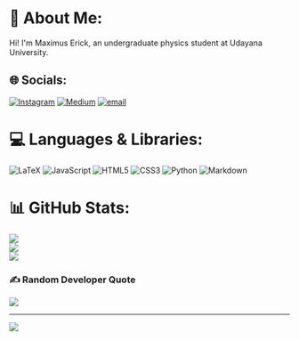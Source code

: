 # 👤 About Me:
Hi! I'm Maximus Erick, an undergraduate physics student at Udayana University.


## 🌐 Socials:
[![Instagram](https://img.shields.io/badge/Instagram-%23E4405F.svg?logo=Instagram&logoColor=white)](https://instagram.com/axefloat) [![Medium](https://img.shields.io/badge/Medium-12100E?logo=medium&logoColor=white)](https://medium.com/@axefloat) [![email](https://img.shields.io/badge/Email-D14836?logo=gmail&logoColor=white)](mailto:saxumfluens@gmail.com) 

# 💻 Languages & Libraries:
![LaTeX](https://img.shields.io/badge/latex-%23008080.svg?style=for-the-badge&logo=latex&logoColor=white) ![JavaScript](https://img.shields.io/badge/javascript-%23323330.svg?style=for-the-badge&logo=javascript&logoColor=%23F7DF1E) ![HTML5](https://img.shields.io/badge/html5-%23E34F26.svg?style=for-the-badge&logo=html5&logoColor=white) ![CSS3](https://img.shields.io/badge/css3-%231572B6.svg?style=for-the-badge&logo=css3&logoColor=white) ![Python](https://img.shields.io/badge/python-3670A0?style=for-the-badge&logo=python&logoColor=ffdd54) ![Markdown](https://img.shields.io/badge/markdown-%23000000.svg?style=for-the-badge&logo=markdown&logoColor=white)
# 📊 GitHub Stats:
![](https://github-readme-stats.vercel.app/api?username=paradoxically-possible&theme=calm_pink&hide_border=false&include_all_commits=false&count_private=false)<br/>
![](https://nirzak-streak-stats.vercel.app/?user=paradoxically-possible&theme=calm_pink&hide_border=false)<br/>
![](https://github-readme-stats.vercel.app/api/top-langs/?username=paradoxically-possible&theme=calm_pink&hide_border=false&include_all_commits=false&count_private=false&layout=compact)

### ✍️ Random Developer Quote
![](https://quotes-github-readme.vercel.app/api?type=horizontal&theme=radical)

---
[![](https://visitcount.itsvg.in/api?id=paradoxically-possible&icon=0&color=11)](https://visitcount.itsvg.in)

<!-- Proudly created with GPRM ( https://gprm.itsvg.in ) -->
